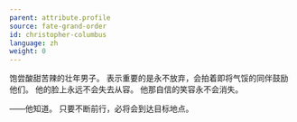 ```yaml
---
parent: attribute.profile
source: fate-grand-order
id: christopher-columbus
language: zh
weight: 0
---
```


饱尝酸甜苦辣的壮年男子。
表示重要的是永不放弃，会拍着即将气馁的同伴鼓励他们。
他的脸上永远不会失去从容。
他那自信的笑容永不会消失。

——他知道。
只要不断前行，必将会到达目标地点。
